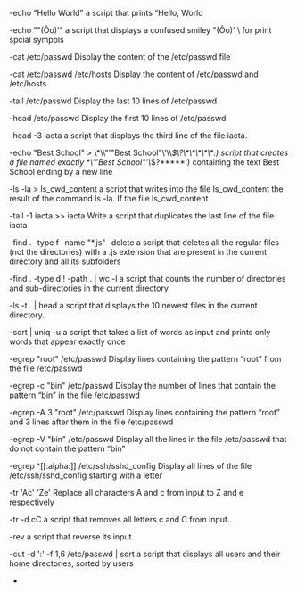 -echo "Hello World"  a script that prints “Hello, World

-echo "\"(Ôo)'" a script that displays a confused smiley "(Ôo)' \ for  print spcial sympols

-cat /etc/passwd Display the content of the /etc/passwd file

-cat /etc/passwd /etc/hosts Display the content of /etc/passwd and /etc/hosts

-tail /etc/passwd Display the last 10 lines of /etc/passwd

-head /etc/passwd Display the first 10 lines of /etc/passwd

-head -3 iacta  a script that displays the third line of the file iacta.

-echo "Best School" > \\\*\\\\"'\"Best School\"\\'\\\\*\$\\\?\\\*\\\*\\\*\\\*\\\*\:\) script that creates a file named exactly \*\\'"Best School"\'\\*$\?\*\*\*\*\*:) containing the text Best School ending by a new line

-ls -la > ls_cwd_content  a script that writes into the file ls_cwd_content the result of the command ls -la. If the file ls_cwd_content

-tail -1 iacta >> iacta Write a script that duplicates the last line of the file iacta

-find . -type f -name "*.js" -delete a script that deletes all the regular files (not the directories) with a .js extension that are present in the current directory and all its subfolders

-find . -type d ! -path . | wc -l a script that counts the number of directories and sub-directories in the current directory

-ls -t . | head a script that displays the 10 newest files in the current directory.

-sort | uniq -u a script that takes a list of words as input and prints only words that appear exactly once

-egrep "root" /etc/passwd Display lines containing the pattern “root” from the file /etc/passwd

-egrep -c "bin" /etc/passwd Display the number of lines that contain the pattern “bin” in the file /etc/passwd

-egrep -A 3 "root" /etc/passwd Display lines containing the pattern “root” and 3 lines after them in the file /etc/passwd

-egrep -V "bin" /etc/passwd Display all the lines in the file /etc/passwd that do not contain the pattern “bin”

-egrep ^[[:alpha:]] /etc/ssh/sshd_config Display all lines of the file /etc/ssh/sshd_config starting with a letter

-tr 'Ac' 'Ze' Replace all characters A and c from input to Z and e respectively

-tr -d cC a script that removes all letters c and C from input.

-rev a script that reverse its input.

-cut -d ':' -f 1,6 /etc/passwd | sort a script that displays all users and their home directories, sorted by users

-  
